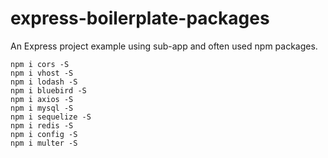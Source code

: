 # express-boilerplate-packages
An Express project example using sub-app and often used npm packages.

    npm i cors -S
    npm i vhost -S
    npm i lodash -S
    npm i bluebird -S
    npm i axios -S
    npm i mysql -S
    npm i sequelize -S
    npm i redis -S
    npm i config -S
    npm i multer -S
